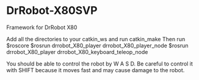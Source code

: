 # DrRobot-X80SVP
Framework for DrRobot X80

Add all the directories to your catkin_ws and run catkin_make
Then run 
$roscore
$rosrun drrobot_X80_player drrobot_X80_player_node
$rosrun drrobot_X80_player drrobot_X80_keyboard_teleop_node

You should be able to control the robot by W A S D. Be careful to control it with SHIFT because it moves fast and may cause damage to the robot.
